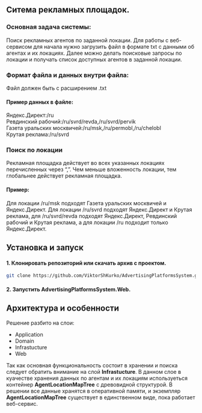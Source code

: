 ## Ситема рекламных площадок.

### Основная задача системы:
Поиск рекламных агентов по заданной локации. Для работы с веб-сервисом для начала нужно загрузить файл в формате txt c данными об агентах и их локациях.
Далее можно делать поисковые запросы по локации и получать список доступных агентов в заданной локации.

### Формат файла и данных внутри файла:
Файл должен быть с расширением .txt 
#### Пример данных в файле:
Яндекс.Директ:/ru  
Ревдинский рабочий:/ru/svrd/revda,/ru/svrd/pervik  
Газета уральских москвичей:/ru/msk,/ru/permobl,/ru/chelobl  
Крутая реклама:/ru/svrd  

### Поиск по локации
Рекламная площадка действует во всех указанных локациях перечисленных через “,”.
Чем меньше вложенность локации, тем глобальнее действует рекламная площадка.
#### Пример:  
Для локации /ru/msk подходят Газета уральских москвичей и Яндекс.Директ.
Для локации /ru/svrd подходят Яндекс.Директ и Крутая реклама, для /ru/svrd/revda
подходят Яндекс.Директ, Ревдинский рабочий и Крутая реклама, а для локации /ru
подходит только Яндекс.Директ.

## Установка и запуск
#### 1. Клонировать репозиторий или скачать архив с проектом.
```bash
git clone https://github.com/ViktorShKurko/AdvertisingPlatformsSystem.git
```
#### 2. Запустить AdvertisingPlatformsSystem.Web.

## Архитектура и особенности
Решение разбито на слои:
- Application
- Domain
- Infrastucture
- Web

Так как основная функциональность состоит в хранении и поиска следует обратить внимание на слой **Infrastucture**. В данном слое в куачестве хранения данных по агентам и их локациям используеться контейнер **AgentLocationMapTree** с древовидной структурой. В решении все данные хранятся в оперативной памяти, и экземпляр **AgentLocationMapTree** существует в единственном виде, пока работает веб-сервис.
